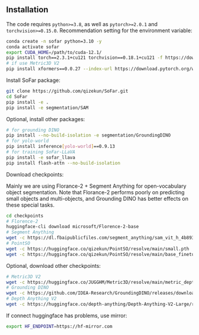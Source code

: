 ## Installation
The code requires `python>=3.8`, as well as `pytorch>=2.0.1` and `torchvision>=0.15.0`.
Recommendation setting for the environment variable:
```bash
conda create -n sofar python=3.10 -y
conda activate sofar
export CUDA_HOME=/path/to/cuda-12.1/
pip install torch==2.3.1+cu121 torchvision==0.18.1+cu121 -f https://download.pytorch.org/whl/torch_stable.html
# if use Metric3D V2
pip install xformers==0.0.27 --index-url https://download.pytorch.org/whl/cu121
```


Install SoFar package:
```bash
git clone https://github.com/qizekun/SoFar.git
cd SoFar
pip install -e .
pip install -e segmentation/SAM
```

Optional, install other packages:
```bash
# for grounding DINO
pip install --no-build-isolation -e segmentation/GroundingDINO
# for yolo-world
pip install inference[yolo-world]==0.9.13
# for training SoFar-LLaVA
pip install -e sofar_llava
pip install flash-attn --no-build-isolation
```

Download checkpoints:

Mainly we are using Florance-2 + Segment Anything for open-vocabulary object segmentation.
Note that Florance-2 performs poorly on predicting small objects and multi-objects, and Grounding DINO has better effects on these special tasks.
```bash
cd checkpoints
# Florence-2
huggingface-cli download microsoft/Florence-2-base
# Segment Anything
wget -c https://dl.fbaipublicfiles.com/segment_anything/sam_vit_h_4b8939.pth
# PointSO
wget -c https://huggingface.co/qizekun/PointSO/resolve/main/small.pth
wget -c https://huggingface.co/qizekun/PointSO/resolve/main/base_finetune.pth
```
Optional, download other checkpoints:
```bash
# Metric3D V2
wget -c https://huggingface.co/JUGGHM/Metric3D/resolve/main/metric_depth_vit_large_800k.pth
# Grounding DINO
wget -c https://github.com/IDEA-Research/GroundingDINO/releases/download/v0.1.0-alpha2/groundingdino_swinb_cogcoor.pth
# Depth Anything V2
wget -c https://huggingface.co/depth-anything/Depth-Anything-V2-Large/resolve/main/depth_anything_v2_vitl.pth
```
If connect huggingface has problems, use mirror:
```bash
export HF_ENDPOINT=https://hf-mirror.com
```
